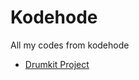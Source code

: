# Kodehode
All my codes from kodehode
- [Drumkit Project](https://sindresk.github.io/Kodehode/SIndreKodehode/kodehodeoppgaver/drumkit/)
